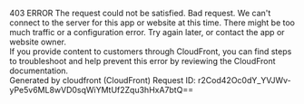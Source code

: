 403 ERROR The request could not be satisfied. Bad request. We can't connect to the server for this app or website at this time. There might be too much traffic or a configuration error. Try again later, or contact the app or website owner.  
If you provide content to customers through CloudFront, you can find steps to troubleshoot and help prevent this error by reviewing the CloudFront documentation.  
Generated by cloudfront (CloudFront) Request ID: r2Cod42Oc0dY\_YVJWv-yPe5v6ML8wVD0sqWiYMtUf2Zqu3hHxA7btQ==
